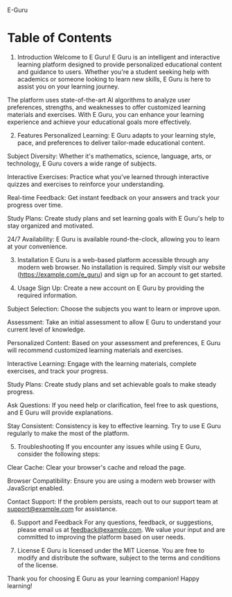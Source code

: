 E-Guru

# Table of Contents

1. Introduction
Welcome to E Guru! E Guru is an intelligent and interactive learning platform designed to provide personalized educational content and guidance to users. Whether you're a student seeking help with academics or someone looking to learn new skills, E Guru is here to assist you on your learning journey.

The platform uses state-of-the-art AI algorithms to analyze user preferences, strengths, and weaknesses to offer customized learning materials and exercises. With E Guru, you can enhance your learning experience and achieve your educational goals more effectively.

2. Features
Personalized Learning: E Guru adapts to your learning style, pace, and preferences to deliver tailor-made educational content.

Subject Diversity: Whether it's mathematics, science, language, arts, or technology, E Guru covers a wide range of subjects.

Interactive Exercises: Practice what you've learned through interactive quizzes and exercises to reinforce your understanding.

Real-time Feedback: Get instant feedback on your answers and track your progress over time.

Study Plans: Create study plans and set learning goals with E Guru's help to stay organized and motivated.

24/7 Availability: E Guru is available round-the-clock, allowing you to learn at your convenience.

3. Installation
E Guru is a web-based platform accessible through any modern web browser. No installation is required. Simply visit our website (https://example.com/e_guru) and sign up for an account to get started.

4. Usage
Sign Up: Create a new account on E Guru by providing the required information.

Subject Selection: Choose the subjects you want to learn or improve upon.

Assessment: Take an initial assessment to allow E Guru to understand your current level of knowledge.

Personalized Content: Based on your assessment and preferences, E Guru will recommend customized learning materials and exercises.

Interactive Learning: Engage with the learning materials, complete exercises, and track your progress.

Study Plans: Create study plans and set achievable goals to make steady progress.

Ask Questions: If you need help or clarification, feel free to ask questions, and E Guru will provide explanations.

Stay Consistent: Consistency is key to effective learning. Try to use E Guru regularly to make the most of the platform.

5. Troubleshooting
If you encounter any issues while using E Guru, consider the following steps:

Clear Cache: Clear your browser's cache and reload the page.

Browser Compatibility: Ensure you are using a modern web browser with JavaScript enabled.

Contact Support: If the problem persists, reach out to our support team at support@example.com for assistance.

6. Support and Feedback
For any questions, feedback, or suggestions, please email us at feedback@example.com. We value your input and are committed to improving the platform based on user needs.

7. License
E Guru is licensed under the MIT License. You are free to modify and distribute the software, subject to the terms and conditions of the license.

Thank you for choosing E Guru as your learning companion! Happy learning!